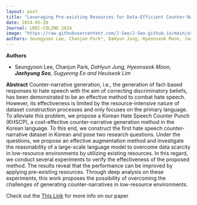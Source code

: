 ```yaml
---
layout: post
title: "Leveraging Pre-existing Resources for Data-Efficient Counter-Narrative Generation in Korean"
date: 2024-05-20
Journal: LREC-COLING 2024
image: "https://raw.githubusercontent.com/J-Seo/J-Seo.github.io/main/assets/img/lrec_coling2024.png"
authors: Seungyoon Lee, Chanjun Park*, DaHyun Jung, Hyeonseok Moon, Jaehyung Seo, Sugyeong Eo, Heuiseok Lim*
---
```


**Authors**
- Seungyoon Lee, Chanjun Park<sup>*</sup>, DaHyun Jung, Hyeonseok Moon, **Jaehyung Seo**, Sugyeong Eo and Heuiseok Lim<sup>*</sup>

**Abstract**
Counter-narrative generation, i.e., the generation of fact-based responses to hate speech with the aim of correcting
discriminatory beliefs, has been demonstrated to be an effective method to combat hate speech. However, its
effectiveness is limited by the resource-intensive nature of dataset construction processes and only focuses on
the primary language. To alleviate this problem, we propose a Korean Hate Speech Counter Punch (KHSCP), a
cost-effective counter-narrative generation method in the Korean language. To this end, we construct the first hate
speech counter-narrative dataset in Korean and pose two research questions. Under the questions, we propose an
effective augmentation method and investigate the reasonability of a large-scale language model to overcome data
scarcity in low-resource environments by utilizing existing resources. In this regard, we conduct several experiments
to verify the effectiveness of the proposed method. The results reveal that the performance can be improved by
applying pre-existing resources. Through deep analysis on these experiments, this work proposes the possibility of
overcoming the challenges of generating counter-narratives in low-resource environments.

Check out the [This Link][DOI] for more info on our paper

[DOI]: https://aclanthology.org/2024.lrec-main.907/

